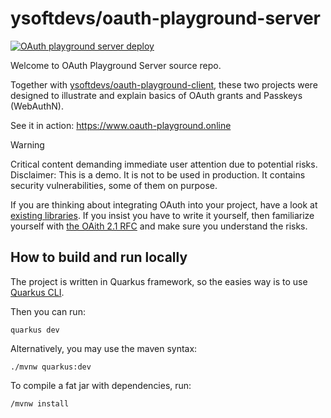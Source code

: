 # ysoftdevs/oauth-playground-server

[![OAuth playground server deploy](https://github.com/ysoftdevs/oauth-playground-server/actions/workflows/build_and_deploy.yml/badge.svg?branch=master)](https://github.com/ysoftdevs/oauth-playground-server/actions/workflows/build_and_deploy.yml)

Welcome to OAuth Playground Server source repo.

Together with [ysoftdevs/oauth-playground-client](https://github.com/ysoftdevs/oauth-playground-client), these two
projects were designed
to illustrate and explain basics of OAuth grants and Passkeys (WebAuthN).

See it in action: https://www.oauth-playground.online

> [!WARNING]
> Critical content demanding immediate user attention due to potential risks.
> Disclaimer: This is a demo. It is not to be used in production. It contains security vulnerabilities, some of them on
> purpose.
>
> If you are thinking about integrating OAuth into your project, have a look
> at [existing libraries](https://oauth.net/code/).
> If you insist you have to write it yourself, then familiarize yourself
> with [the OAith 2.1 RFC](https://datatracker.ietf.org/doc/html/draft-ietf-oauth-v2-1-09) and make sure you understand
> the risks.

## How to build and run locally

The project is written in Quarkus framework, so the easies way is to
use [Quarkus CLI](https://quarkus.io/guides/cli-tooling).

Then you can run:

```shell
quarkus dev
```

Alternatively, you may use the maven syntax:

```shell
./mvnw quarkus:dev
```

To compile a fat jar with dependencies, run:

```shell
/mvnw install
```